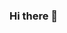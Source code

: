 ### Hi there 👋

<!--
**Fr0ztyy43/Fr0ztyy43** is a ✨ _special_ ✨ repository because its `README.md` (this file) appears on your GitHub profile# 📊 GitHub Stats:

[![Top Langs](https://github-readme-stats.vercel.app/api/top-langs/?username=Fr0ztyy43)](https://github.com/Fr0ztyy43/github-readme-stats)
